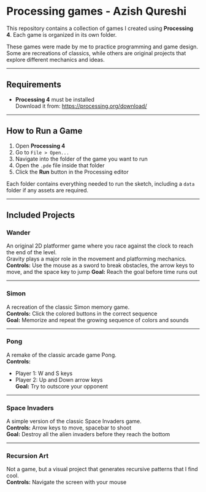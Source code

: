 # Processing games - Azish Qureshi

This repository contains a collection of games I created using **Processing 4**. Each game is organized in its own folder.

These games were made by me to practice programming and game design. Some are recreations of classics, while others are original projects that explore different mechanics and ideas.

---

## Requirements

- **Processing 4** must be installed  
  Download it from: https://processing.org/download/

---

## How to Run a Game

1. Open **Processing 4**
2. Go to `File > Open...`
3. Navigate into the folder of the game you want to run
4. Open the `.pde` file inside that folder
5. Click the **Run** button in the Processing editor

Each folder contains everything needed to run the sketch, including a `data` folder if any assets are required.

---

## Included Projects

### Wander  
An original 2D platformer game where you race against the clock to reach the end of the level.  
Gravity plays a major role in the movement and platforming mechanics.  
**Controls:** Use the mouse as a sword to break obstacles, the arrow keys to move, and the space key to jump
**Goal:** Reach the goal before time runs out

---

### Simon  
A recreation of the classic Simon memory game.  
**Controls:** Click the colored buttons in the correct sequence  
**Goal:** Memorize and repeat the growing sequence of colors and sounds

---

### Pong  
A remake of the classic arcade game Pong.  
**Controls:**  
- Player 1: W and S keys  
- Player 2: Up and Down arrow keys  
**Goal:** Try to outscore your opponent

---

### Space Invaders  
A simple version of the classic Space Invaders game.  
**Controls:** Arrow keys to move, spacebar to shoot  
**Goal:** Destroy all the alien invaders before they reach the bottom

---

### Recursion Art  
Not a game, but a visual project that generates recursive patterns that I find cool.  
**Controls:** Navigate the screen with your mouse
